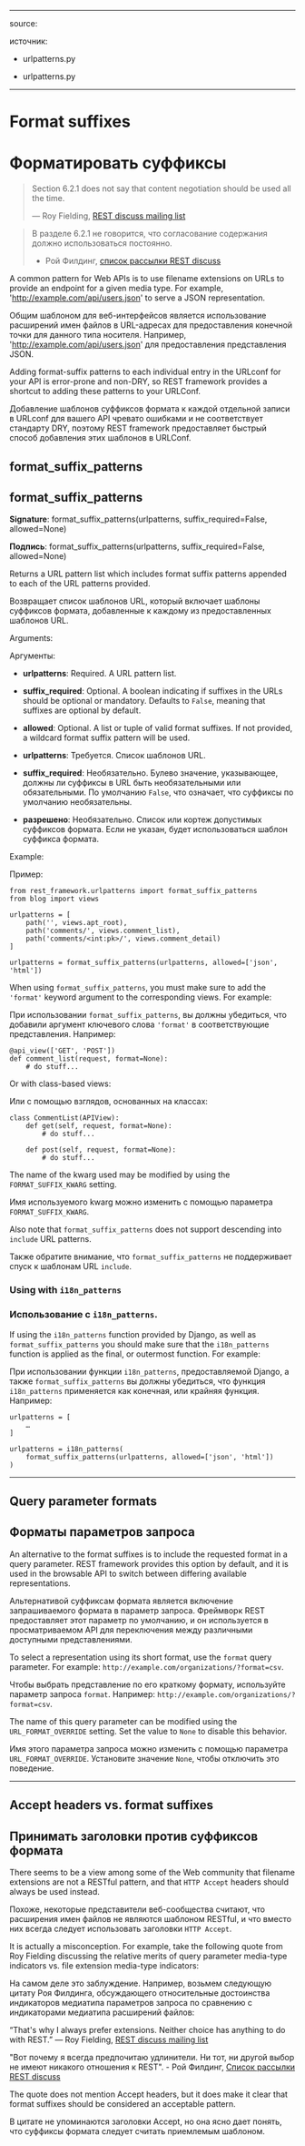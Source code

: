 <!-- TRANSLATED by md-translate -->
---

source:

источник:

* urlpatterns.py

* urlpatterns.py

---

# Format suffixes

# Форматировать суффиксы

> Section 6.2.1 does not say that content negotiation should be used all the time.
>
> — Roy Fielding, [REST discuss mailing list](http://tech.groups.yahoo.com/group/rest-discuss/message/5857)

> В разделе 6.2.1 не говорится, что согласование содержания должно использоваться постоянно.
>
> - Рой Филдинг, [список рассылки REST discuss](http://tech.groups.yahoo.com/group/rest-discuss/message/5857)

A common pattern for Web APIs is to use filename extensions on URLs to provide an endpoint for a given media type. For example, 'http://example.com/api/users.json' to serve a JSON representation.

Общим шаблоном для веб-интерфейсов является использование расширений имен файлов в URL-адресах для предоставления конечной точки для данного типа носителя. Например, 'http://example.com/api/users.json' для предоставления представления JSON.

Adding format-suffix patterns to each individual entry in the URLconf for your API is error-prone and non-DRY, so REST framework provides a shortcut to adding these patterns to your URLConf.

Добавление шаблонов суффиксов формата к каждой отдельной записи в URLconf для вашего API чревато ошибками и не соответствует стандарту DRY, поэтому REST framework предоставляет быстрый способ добавления этих шаблонов в URLConf.

## format_suffix_patterns

## format_suffix_patterns

**Signature**: format_suffix_patterns(urlpatterns, suffix_required=False, allowed=None)

**Подпись**: format_suffix_patterns(urlpatterns, suffix_required=False, allowed=None)

Returns a URL pattern list which includes format suffix patterns appended to each of the URL patterns provided.

Возвращает список шаблонов URL, который включает шаблоны суффиксов формата, добавленные к каждому из предоставленных шаблонов URL.

Arguments:

Аргументы:

* **urlpatterns**: Required. A URL pattern list.
* **suffix_required**: Optional. A boolean indicating if suffixes in the URLs should be optional or mandatory. Defaults to `False`, meaning that suffixes are optional by default.
* **allowed**: Optional. A list or tuple of valid format suffixes. If not provided, a wildcard format suffix pattern will be used.

* **urlpatterns**: Требуется. Список шаблонов URL.
* **suffix_required**: Необязательно. Булево значение, указывающее, должны ли суффиксы в URL быть необязательными или обязательными. По умолчанию `False`, что означает, что суффиксы по умолчанию необязательны.
* **разрешено**: Необязательно. Список или кортеж допустимых суффиксов формата. Если не указан, будет использоваться шаблон суффикса формата.

Example:

Пример:

```
from rest_framework.urlpatterns import format_suffix_patterns
from blog import views

urlpatterns = [
    path('', views.apt_root),
    path('comments/', views.comment_list),
    path('comments/<int:pk>/', views.comment_detail)
]

urlpatterns = format_suffix_patterns(urlpatterns, allowed=['json', 'html'])
```

When using `format_suffix_patterns`, you must make sure to add the `'format'` keyword argument to the corresponding views. For example:

При использовании `format_suffix_patterns`, вы должны убедиться, что добавили аргумент ключевого слова `'format'` в соответствующие представления. Например:

```
@api_view(['GET', 'POST'])
def comment_list(request, format=None):
    # do stuff...
```

Or with class-based views:

Или с помощью взглядов, основанных на классах:

```
class CommentList(APIView):
    def get(self, request, format=None):
        # do stuff...

    def post(self, request, format=None):
        # do stuff...
```

The name of the kwarg used may be modified by using the `FORMAT_SUFFIX_KWARG` setting.

Имя используемого kwarg можно изменить с помощью параметра `FORMAT_SUFFIX_KWARG`.

Also note that `format_suffix_patterns` does not support descending into `include` URL patterns.

Также обратите внимание, что `format_suffix_patterns` не поддерживает спуск к шаблонам URL `include`.

### Using with `i18n_patterns`

### Использование с `i18n_patterns`.

If using the `i18n_patterns` function provided by Django, as well as `format_suffix_patterns` you should make sure that the `i18n_patterns` function is applied as the final, or outermost function. For example:

При использовании функции `i18n_patterns`, предоставляемой Django, а также `format_suffix_patterns` вы должны убедиться, что функция `i18n_patterns` применяется как конечная, или крайняя функция. Например:

```
urlpatterns = [
    …
]

urlpatterns = i18n_patterns(
    format_suffix_patterns(urlpatterns, allowed=['json', 'html'])
)
```

---

## Query parameter formats

## Форматы параметров запроса

An alternative to the format suffixes is to include the requested format in a query parameter. REST framework provides this option by default, and it is used in the browsable API to switch between differing available representations.

Альтернативой суффиксам формата является включение запрашиваемого формата в параметр запроса. Фреймворк REST предоставляет этот параметр по умолчанию, и он используется в просматриваемом API для переключения между различными доступными представлениями.

To select a representation using its short format, use the `format` query parameter. For example: `http://example.com/organizations/?format=csv`.

Чтобы выбрать представление по его краткому формату, используйте параметр запроса `format`. Например: `http://example.com/organizations/?format=csv`.

The name of this query parameter can be modified using the `URL_FORMAT_OVERRIDE` setting. Set the value to `None` to disable this behavior.

Имя этого параметра запроса можно изменить с помощью параметра `URL_FORMAT_OVERRIDE`. Установите значение `None`, чтобы отключить это поведение.

---

## Accept headers vs. format suffixes

## Принимать заголовки против суффиксов формата

There seems to be a view among some of the Web community that filename extensions are not a RESTful pattern, and that `HTTP Accept` headers should always be used instead.

Похоже, некоторые представители веб-сообщества считают, что расширения имен файлов не являются шаблоном RESTful, и что вместо них всегда следует использовать заголовки `HTTP Accept`.

It is actually a misconception. For example, take the following quote from Roy Fielding discussing the relative merits of query parameter media-type indicators vs. file extension media-type indicators:

На самом деле это заблуждение. Например, возьмем следующую цитату Роя Филдинга, обсуждающего относительные достоинства индикаторов медиатипа параметров запроса по сравнению с индикаторами медиатипа расширений файлов:

“That's why I always prefer extensions. Neither choice has anything to do with REST.” — Roy Fielding, [REST discuss mailing list](https://groups.yahoo.com/neo/groups/rest-discuss/conversations/topics/14844)

"Вот почему я всегда предпочитаю удлинители. Ни тот, ни другой выбор не имеют никакого отношения к REST". - Рой Филдинг, [Список рассылки REST discuss](https://groups.yahoo.com/neo/groups/rest-discuss/conversations/topics/14844)

The quote does not mention Accept headers, but it does make it clear that format suffixes should be considered an acceptable pattern.

В цитате не упоминаются заголовки Accept, но она ясно дает понять, что суффиксы формата следует считать приемлемым шаблоном.